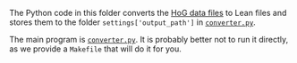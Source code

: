 The Python code in this folder converts the [HoG data files](../data) to Lean files and
stores them to the folder `settings['output_path']` in [`converter.py`](./converter.py).

The main program is [`converter.py`](./converter.py). It is probably better not to run it directly, as we provide
a `Makefile` that will do it for you.
